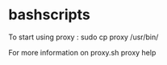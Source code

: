 # bashscripts

To start using proxy :
  sudo cp proxy /usr/bin/
 
For more information on proxy.sh
  proxy help
 
